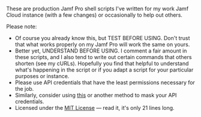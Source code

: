 These are production Jamf Pro shell scripts I've written for my work Jamf Cloud instance (with a few changes) or occasionally to help out others. 

Please note:
* Of course you already know this, but TEST BEFORE USING. Don't trust that what works properly on my Jamf Pro will work the same on yours.
* Better yet, UNDERSTAND BEFORE USING. I comment a fair amount in these scripts, and I also tend to write out certain commands that others shorten (see my cURLs). Hopefully you find that helpful to understand what's happening in the script or if you adapt a script for your particular purposes or instance.
* Please use API credentials that have the least permissions necessary for the job. 
* Similarly, consider using [this](https://github.com/macnotes/jamfscripts/tree/main/jamfpro/getJamfApiCredentials) or another method to mask your API credentials.
* Licensed under the [MIT License](https://github.com/MatthewPrins/Jamf/blob/main/LICENSE) — read it, it's only 21 lines long.

